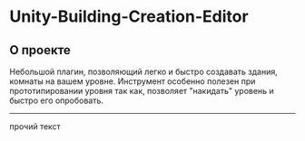 # Unity-Building-Creation-Editor
## О проекте
Небольшой плагин, позволяющий легко и быстро создавать здания, комнаты на вашем уровне. 
Инструмент особенно полезен при прототипировании уровня так как, позволяет "накидать" уровень и быстро его опробовать.
***
прочий текст
